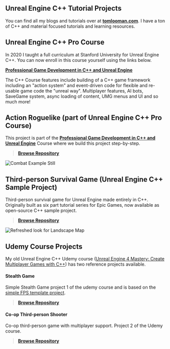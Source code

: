 ## Unreal Engine C++ Tutorial Projects

You can find all my blogs and tutorials over at **[tomlooman.com](https://tomlooman.com)**. I have a ton of C++ and material focused tutorials and learning resources.

## Unreal Engine C++ Pro Course

In 2020 I taught a full curriculum at Stanford University for Unreal Engine C++. You can now enroll in this course yourself using the links below.

**[Professional Game Development in C++ and Unreal Engine](https://courses.tomlooman.com/p/unrealengine-cpp?coupon_code=COMMUNITY15&src=github)**

The C++ Course features include building of a C++ game framework including an "action system" and event-driven code for flexible and re-usable game code the "unreal way". Multiplayer features, AI bots, SaveGame system, async loading of content, UMG menus and UI and so much more!

## Action Roguelike (part of Unreal Engine C++ Pro Course)

This project is part of the **[Professional Game Development in C++ and Unreal Engine](https://courses.tomlooman.com/p/unrealengine-cpp?coupon_code=COMMUNITY15&src=github)** Course where we build this project step-by-step.

>**[Browse Repository](https://github.com/tomlooman/ActionRoguelike)**

![Combat Example Still](https://www.tomlooman.com/wp-content/uploads/2023/02/Course_HeroBanner_TwoSplit_Narrow_1200.jpg)

## Third-person Survival Game (Unreal Engine C++ Sample Project)

Third-person survival game for Unreal Engine made entirely in C++. Originally built as six part tutorial series for Epic Games, now available as open-source C++ sample project.

>**[Browse Repository](https://github.com/tomlooman/EpicSurvivalGame)**

![Refreshed look for Landscape Map](https://www.tomlooman.com/wp-content/uploads/2015/04/section6_advancedanimbp031.jpg)

## Udemy Course Projects

My old Unreal Engine C++ Udemy course ([Unreal Engine 4 Mastery: Create Multiplayer Games with C++](https://www.udemy.com/course/unrealengine-cpp/?referralCode=978F0D3D6ABFD10277F5)) has two reference projects available.

#### Stealth Game

Simple Stealth Game project 1 of the udemy course and is based on the [simple FPS template project](https://github.com/tomlooman/SimpleFPSTemplate). 

>**[Browse Repository](https://github.com/tomlooman/StealthGameUdemy)**

#### Co-op Third-person Shooter

Co-op third-person game with multiplayer support. Project 2 of the Udemy course.

>**[Browse Repository](https://github.com/tomlooman/CoopShooterUdemy)**
